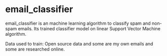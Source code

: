 # email_classifier
email_classifier is an machine learning algorithm to classify spam and non-spam emails. Its trained classifier model on linear Support Vector Machine algorithm.

Data used to train: Open source data and some are my own emails and some are researched online.
